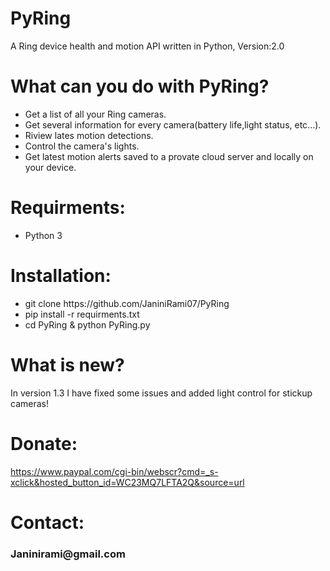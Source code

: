 # PyRing
A Ring device health and motion API written in Python, Version:2.0

# What can you do with PyRing?
<ul>
<li>Get a list of all your Ring cameras.</li>
<li>Get several information for every camera(battery life,light status, etc...).</li>  
<li>Riview lates motion detections.</li>  
<li>Control the camera's lights.</li>   
  <li>Get latest motion alerts saved to a provate cloud server and locally on your device.</li>
</ul>

# Requirments:
<ul>
<li>Python 3</li>
</ul>

# Installation:

<ul>
<li>git clone https://github.com/JaniniRami07/PyRing</li>
<li>pip install -r requirments.txt</li>
<li>cd PyRing & python PyRing.py</li>
</ul>

# What is new?
In version 1.3 I have fixed some issues and added light control for stickup cameras!


# Donate: 

https://www.paypal.com/cgi-bin/webscr?cmd=_s-xclick&hosted_button_id=WC23MQ7LFTA2Q&source=url

# Contact:
<h3>Janinirami@gmail.com</h3>

